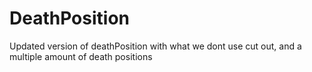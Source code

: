 # DeathPosition
Updated version of deathPosition with what we dont use cut out, and a multiple amount of death positions
